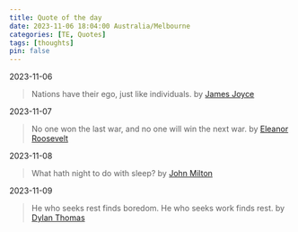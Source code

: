 ```yaml
---
title: Quote of the day
date: 2023-11-06 18:04:00 Australia/Melbourne
categories: [TE, Quotes]
tags: [thoughts]
pin: false
---
```


2023-11-06   
> Nations have their ego, just like individuals. by <a href="https://en.wikipedia.org/wiki/James_Joyce">James Joyce</a>

2023-11-07
> No one won the last war, and no one will win the next war. by <a href="https://en.wikipedia.org/wiki/Eleanor_Roosevelt">Eleanor Roosevelt</a>

2023-11-08
> What hath night to do with sleep? by <a href="https://en.wikipedia.org/wiki/John_Milton">John Milton</a>

2023-11-09
> He who seeks rest finds boredom. He who seeks work finds rest. by <a href="https://en.wikipedia.org/wiki/Dylan_Thomas">Dylan Thomas</a>
